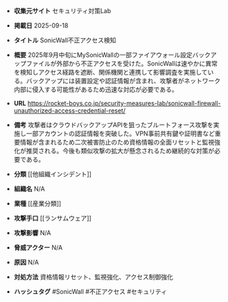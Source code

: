 - **収集元サイト**
セキュリティ対策Lab

- **掲載日**
2025-09-18

- **タイトル**
SonicWall不正アクセス検知

- **概要**
2025年9月中旬にMySonicWallの一部ファイアウォール設定バックアップファイルが外部から不正アクセスを受けた。SonicWallは速やかに異常を検知しアクセス経路を遮断、関係機関と連携して影響調査を実施している。バックアップには装置設定や認証情報が含まれ、攻撃者がネットワーク内部に侵入する可能性があるため迅速な対応が必要である。

- **URL**
https://rocket-boys.co.jp/security-measures-lab/sonicwall-firewall-unauthorized-access-credential-reset/

- **備考**
攻撃者はクラウドバックアップAPIを狙ったブルートフォース攻撃を実施し一部アカウントの認証情報を突破した。VPN事前共有鍵や証明書など重要情報が含まれるため二次被害防止のため資格情報の全面リセットと監視強化が推奨される。今後も類似攻撃の拡大が懸念されるため継続的な対策が必要である。

- **分類**
[[他組織インシデント]]

- **組織名**
N/A

- **業種**
[[産業分類]]

- **攻撃手口**
[[ランサムウェア]]

- **攻撃影響**
N/A

- **脅威アクター**
N/A

- **原因**
N/A

- **対処方法**
資格情報リセット、監視強化、アクセス制御強化

- **ハッシュタグ**
#SonicWall #不正アクセス #セキュリティ
